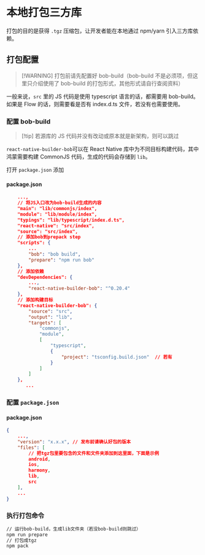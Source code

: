 # 本地打包三方库

打包的目的是获得 `.tgz` 压缩包，让开发者能在本地通过 npm/yarn 引入三方库依赖。

## 打包配置

> [!WARNING] 打包前请先配置好 bob-build（bob-build 不是必须项，但这里只介绍使用了 bob-build 的打包形式，其他形式请自行查阅资料）

一般来说，`src` 里的 JS 代码是使用 typescript 语言的话，都需要用 bob-build。如果是 Flow 的话，则需要看是否有 index.d.ts 文件，若没有也需要使用。

### 配置 bob-build

> [!tip] 若源库的 JS 代码并没有改动或原本就是新架构，则可以跳过

`react-native-builder-bob`可以在 React Native 库中为不同目标构建代码，其中鸿蒙需要构建 CommonJS 代码，生成的代码会存储到 `lib`。

打开 `package.json` 添加

<!-- tabs:start -->

#### **package.json**

```json
    ...,
    // 将JS入口改为bob-build生成的内容
    "main": "lib/commonjs/index",
    "module": "lib/module/index",
    "typings": "lib/typescript/index.d.ts",
    "react-native": "src/index",
    "source": "src/index",
    // 添加bob到prepack step
    "scripts": {
        ...
        "bob": "bob build",
        "prepare": "npm run bob"
    },
    // 添加依赖
    "devDependencies": {
        ...,
        "react-native-builder-bob": "^0.20.4"
    },
    // 添加构建目标
    "react-native-builder-bob": {
        "source": "src",
        "output": "lib",
        "targets": [
            "commonjs",
            "module",
            [
                "typescript",
                {
                    "project": "tsconfig.build.json"  // 若有
                }
            ]
        ]
    },
       ...
```

<!-- tabs:end -->

### 配置 `package.json`

<!-- tabs:start -->

#### **package.json**

```json
{
    ...,
    "version": "x.x.x", // 发布前请确认好包的版本
    "files": [
        // 把tgz包里要包含的文件和文件夹添加到这里面，下面是示例
        android,
        ios,
        harmony,
        lib,
        src
    ],
    ...
}
```

<!-- tabs:end -->

### 执行打包命令

```bash
// 运行bob-build，生成lib文件夹（若没bob-build则跳过）
npm run prepare
// 打包成tgz
npm pack
```
